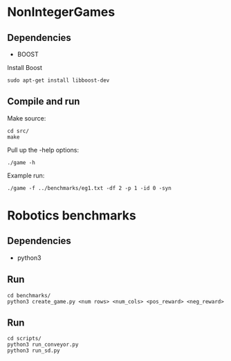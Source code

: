 # NonIntegerGames

Dependencies
--------------------

* BOOST

Install Boost
    
    sudo apt-get install libboost-dev
    
Compile and run
---------------------

Make source: 

    cd src/
    make
    
Pull up the -help options:   
    
    ./game -h
    
Example run:
    
    ./game -f ../benchmarks/eg1.txt -df 2 -p 1 -id 0 -syn
    
# Robotics benchmarks

Dependencies
---------------------
* python3

Run
---------------------
    cd benchmarks/
    python3 create_game.py <num rows> <num_cols> <pos_reward> <neg_reward>

Run
---------------------
    cd scripts/
    python3 run_conveyor.py
    python3 run_sd.py
